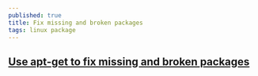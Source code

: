 ```yaml
---
published: true
title: Fix missing and broken packages
tags: linux package
---
```

## [Use apt-get to fix missing and broken packages](https://linuxhint.com/apt_get_fix_missing_broken_packages/)
